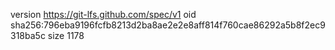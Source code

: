 version https://git-lfs.github.com/spec/v1
oid sha256:796eba9196fcfb8213d2ba8ae2e2e8aff814f760cae86292a5b8f2ec9318ba5c
size 1178
